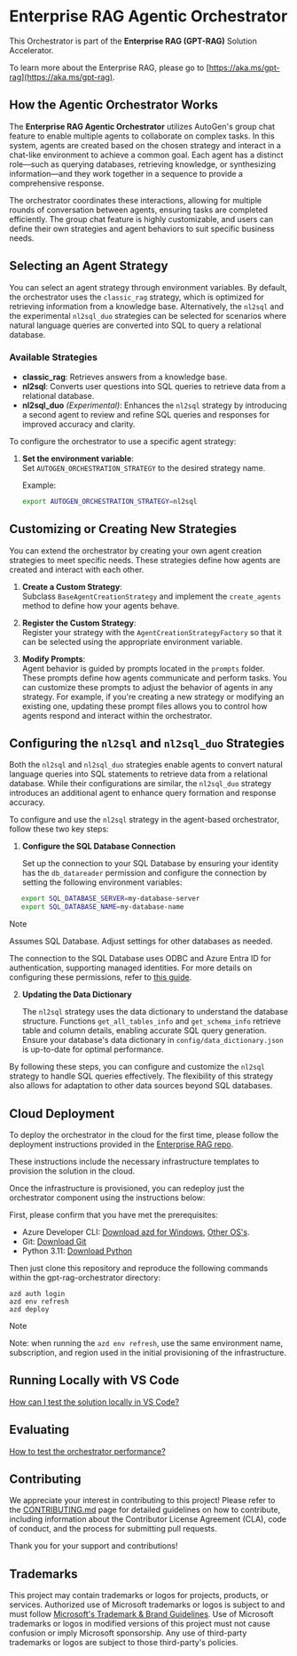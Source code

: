 # Enterprise RAG Agentic Orchestrator

This Orchestrator is part of the **Enterprise RAG (GPT-RAG)** Solution Accelerator. 

To learn more about the Enterprise RAG, please go to [https://aka.ms/gpt-rag](https://aka.ms/gpt-rag).

## How the Agentic Orchestrator Works

The **Enterprise RAG Agentic Orchestrator** utilizes AutoGen's group chat feature to enable multiple agents to collaborate on complex tasks. In this system, agents are created based on the chosen strategy and interact in a chat-like environment to achieve a common goal. Each agent has a distinct role—such as querying databases, retrieving knowledge, or synthesizing information—and they work together in a sequence to provide a comprehensive response.

The orchestrator coordinates these interactions, allowing for multiple rounds of conversation between agents, ensuring tasks are completed efficiently. The group chat feature is highly customizable, and users can define their own strategies and agent behaviors to suit specific business needs.

## Selecting an Agent Strategy

You can select an agent strategy through environment variables. By default, the orchestrator uses the `classic_rag` strategy, which is optimized for retrieving information from a knowledge base. Alternatively, the `nl2sql` and the experimental `nl2sql_duo` strategies can be selected for scenarios where natural language queries are converted into SQL to query a relational database.

### Available Strategies

- **classic_rag**: Retrieves answers from a knowledge base.
- **nl2sql**: Converts user questions into SQL queries to retrieve data from a relational database.
- **nl2sql_duo** *(Experimental)*: Enhances the `nl2sql` strategy by introducing a second agent to review and refine SQL queries and responses for improved accuracy and clarity.

To configure the orchestrator to use a specific agent strategy:

1. **Set the environment variable**:  
   Set `AUTOGEN_ORCHESTRATION_STRATEGY` to the desired strategy name.
   
   Example:
   ```bash
   export AUTOGEN_ORCHESTRATION_STRATEGY=nl2sql
   ```

## Customizing or Creating New Strategies

You can extend the orchestrator by creating your own agent creation strategies to meet specific needs. These strategies define how agents are created and interact with each other.

1. **Create a Custom Strategy**:  
   Subclass `BaseAgentCreationStrategy` and implement the `create_agents` method to define how your agents behave.
   
2. **Register the Custom Strategy**:  
   Register your strategy with the `AgentCreationStrategyFactory` so that it can be selected using the appropriate environment variable.

3. **Modify Prompts**:  
   Agent behavior is guided by prompts located in the `prompts` folder. These prompts define how agents communicate and perform tasks. You can customize these prompts to adjust the behavior of agents in any strategy. For example, if you're creating a new strategy or modifying an existing one, updating these prompt files allows you to control how agents respond and interact within the orchestrator.

## Configuring the `nl2sql` and `nl2sql_duo` Strategies

Both the `nl2sql` and `nl2sql_duo` strategies enable agents to convert natural language queries into SQL statements to retrieve data from a relational database. While their configurations are similar, the `nl2sql_duo` strategy introduces an additional agent to enhance query formation and response accuracy.

To configure and use the `nl2sql` strategy in the agent-based orchestrator, follow these two key steps:

1. **Configure the SQL Database Connection**  

   Set up the connection to your SQL Database by ensuring your identity has the `db_datareader` permission and configure the connection by setting the following environment variables:
   
```bash
   export SQL_DATABASE_SERVER=my-database-server
   export SQL_DATABASE_NAME=my-database-name
   ```   

> [!NOTE]
> Assumes SQL Database. Adjust settings for other databases as needed.

The connection to the SQL Database uses ODBC and Azure Entra ID for authentication, supporting managed identities. For more details on configuring these permissions, refer to [this guide](https://learn.microsoft.com/azure/azure-sql/database/azure-sql-python-quickstart).

2. **Updating the Data Dictionary**  
   
    The `nl2sql` strategy uses the data dictionary to understand the database structure. Functions `get_all_tables_info` and `get_schema_info` retrieve table and column details, enabling accurate SQL query generation. Ensure your database's data dictionary in `config/data_dictionary.json` is up-to-date for optimal performance.

By following these steps, you can configure and customize the `nl2sql` strategy to handle SQL queries effectively. The flexibility of this strategy also allows for adaptation to other data sources beyond SQL databases.

## Cloud Deployment

To deploy the orchestrator in the cloud for the first time, please follow the deployment instructions provided in the [Enterprise RAG repo](https://github.com/Azure/GPT-RAG?tab=readme-ov-file#getting-started).  
   
These instructions include the necessary infrastructure templates to provision the solution in the cloud.  
   
Once the infrastructure is provisioned, you can redeploy just the orchestrator component using the instructions below:

First, please confirm that you have met the prerequisites:

 - Azure Developer CLI: [Download azd for Windows](https://azdrelease.azureedge.net/azd/standalone/release/1.5.0/azd-windows-amd64.msi), [Other OS's](https://learn.microsoft.com/en-us/azure/developer/azure-developer-cli/install-azd).
 - Git: [Download Git](https://git-scm.com/downloads)
 - Python 3.11: [Download Python](https://www.python.org/downloads/release/python-3118/)

Then just clone this repository and reproduce the following commands within the gpt-rag-orchestrator directory:  

```
azd auth login  
azd env refresh  
azd deploy  
```

> [!NOTE] 
> Note: when running the ```azd env refresh```, use the same environment name, subscription, and region used in the initial provisioning of the infrastructure.

## Running Locally with VS Code  
   
[How can I test the solution locally in VS Code?](docs/LOCAL_DEPLOYMENT.md)

## Evaluating

[How to test the orchestrator performance?](docs/LOADTEST.md)

## Contributing

We appreciate your interest in contributing to this project! Please refer to the [CONTRIBUTING.md](https://github.com/Azure/GPT-RAG/blob/main/CONTRIBUTING.md) page for detailed guidelines on how to contribute, including information about the Contributor License Agreement (CLA), code of conduct, and the process for submitting pull requests.

Thank you for your support and contributions!

## Trademarks

This project may contain trademarks or logos for projects, products, or services. Authorized use of Microsoft
trademarks or logos is subject to and must follow
[Microsoft's Trademark & Brand Guidelines](https://www.microsoft.com/en-us/legal/intellectualproperty/trademarks/usage/general).
Use of Microsoft trademarks or logos in modified versions of this project must not cause confusion or imply Microsoft sponsorship.
Any use of third-party trademarks or logos are subject to those third-party's policies.
